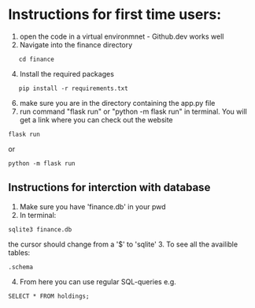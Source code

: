 # Instructions for first time users:

1. open the code in a virtual environmnet - Github.dev works well
2. Navigate into the finance directory
```
   cd finance
```
4. Install the required packages
```
   pip install -r requirements.txt
```
6. make sure you are in the directory containing the app.py file
7. run command "flask run" or "python -m flask run" in terminal. You will get a link where you can check out the website
```
flask run
```
or
```
python -m flask run
```


## Instructions for interction with database

1. Make sure you have 'finance.db' in your pwd
2. In terminal:
```
sqlite3 finance.db
```
the cursor should change from a '$' to 'sqlite'
3. To see all the availible tables:
```
.schema
```
4. From here you can use regular SQL-queries e.g.
```
SELECT * FROM holdings;
```

